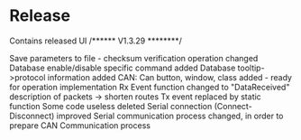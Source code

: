 # Release
Contains released UI
 /******    V1.3.29       ********/

Save parameters to file - checksum verification operation changed
Database enable/disable specific command added
Database tooltip->protocol information added
CAN: Can button, window, class added - ready for operation implementation
Rx Event function changed to "DataReceived"
description of packets -> shorten routes
Tx event replaced by static function
Some code useless deleted
Serial connection (Connect-Disconnect) improved
Serial communication process changed, in order to prepare CAN Communication process

